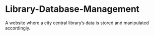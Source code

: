 # Library-Database-Management

A website where a city central library’s data is stored and manipulated accordingly. 

